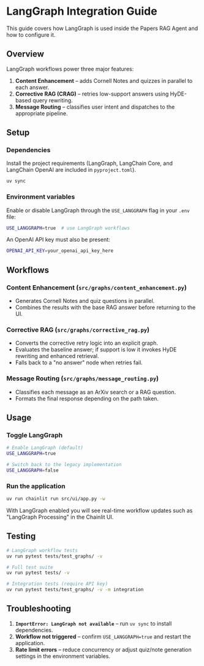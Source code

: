 # LangGraph Integration Guide

This guide covers how LangGraph is used inside the Papers RAG Agent and how to configure it.

## Overview

LangGraph workflows power three major features:

1. **Content Enhancement** – adds Cornell Notes and quizzes in parallel to each answer.
2. **Corrective RAG (CRAG)** – retries low-support answers using HyDE-based query rewriting.
3. **Message Routing** – classifies user intent and dispatches to the appropriate pipeline.

## Setup

### Dependencies

Install the project requirements (LangGraph, LangChain Core, and LangChain OpenAI are included in `pyproject.toml`).

```bash
uv sync
```

### Environment variables

Enable or disable LangGraph through the `USE_LANGGRAPH` flag in your `.env` file:

```bash
USE_LANGGRAPH=true  # use LangGraph workflows
```

An OpenAI API key must also be present:

```bash
OPENAI_API_KEY=your_openai_api_key_here
```

## Workflows

### Content Enhancement (`src/graphs/content_enhancement.py`)

- Generates Cornell Notes and quiz questions in parallel.
- Combines the results with the base RAG answer before returning to the UI.

### Corrective RAG (`src/graphs/corrective_rag.py`)

- Converts the corrective retry logic into an explicit graph.
- Evaluates the baseline answer; if support is low it invokes HyDE rewriting and enhanced retrieval.
- Falls back to a "no answer" node when retries fail.

### Message Routing (`src/graphs/message_routing.py`)

- Classifies each message as an ArXiv search or a RAG question.
- Formats the final response depending on the path taken.

## Usage

### Toggle LangGraph

```bash
# Enable LangGraph (default)
USE_LANGGRAPH=true

# Switch back to the legacy implementation
USE_LANGGRAPH=false
```

### Run the application

```bash
uv run chainlit run src/ui/app.py -w
```

With LangGraph enabled you will see real-time workflow updates such as "LangGraph Processing" in the Chainlit UI.

## Testing

```bash
# LangGraph workflow tests
uv run pytest tests/test_graphs/ -v

# Full test suite
uv run pytest tests/ -v

# Integration tests (require API key)
uv run pytest tests/test_graphs/ -v -m integration
```

## Troubleshooting

1. **`ImportError: LangGraph not available`** – run `uv sync` to install dependencies.
2. **Workflow not triggered** – confirm `USE_LANGGRAPH=true` and restart the application.
3. **Rate limit errors** – reduce concurrency or adjust quiz/note generation settings in the environment variables.

